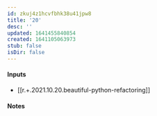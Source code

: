 ```yaml
---
id: zkuj4z1hcvfbhk38u41jpw8
title: '20'
desc: ''
updated: 1641455840854
created: 1641105063973
stub: false
isDir: false
---
```



#### Inputs

- [[r.+.2021.10.20.beautiful-python-refactoring]]

#### Notes


